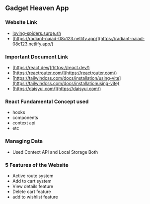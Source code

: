 ## Gadget Heaven App

### Website Link

- [loving-spiders.surge.sh](loving-spiders.surge.sh)
- [https://radiant-naiad-08c123.netlify.app/](https://radiant-naiad-08c123.netlify.app/)

### Important Document Link

- [https://react.dev/](https://react.dev/)
- [https://reactrouter.com/](https://reactrouter.com/)
- [https://tailwindcss.com/docs/installation/using-vite](https://tailwindcss.com/docs/installationusing-vite)
- [https://daisyui.com/](https://daisyui.com/)

### React Fundamental Concept used

- hooks
- components
- context api
- etc

### Managing Data

- Used Context API and Local Storage Both

### 5 Features of the Website

- Active route system
- Add to cart system
- View details feature
- Delete cart feature
- add to wishlist feature

